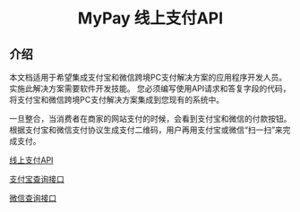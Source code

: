 <h1 align="center">MyPay 线上支付API</h1>

## 介绍

本文档适用于希望集成支付宝和微信跨境PC支付解决方案的应用程序开发人员。 实施此解决方案需要软件开发技能。 您必须编写使用API请求和答复字段的代码，将支付宝和微信跨境PC支付解决方案集成到您现有的系统中。</br>

一旦整合，当消费者在商家的网站支付的时候，会看到支付宝和微信的付款按钮。根据支付宝和微信支付协议生成支付二维码，用户再用支付宝或微信“扫一扫”来完成支付。

<a href="online_api.md"> 线上支付API </a>

<a href="alipay.md"> 支付宝查询接口 </a>

<a href="wechat.md"> 微信查询接口 </a>

